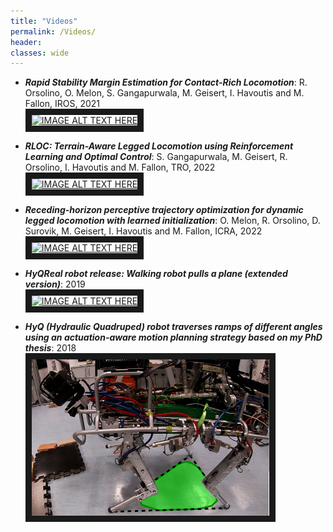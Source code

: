 ```yaml
---
title: "Videos"
permalink: /Videos/
header:
classes: wide
---
```



-  ***Rapid Stability Margin Estimation for Contact-Rich Locomotion***: R. Orsolino, O. Melon, S. Gangapurwala, M. Geisert, I. Havoutis and M. Fallon, IROS, 2021<br/>
<a href="https://www.youtube.com/watch?v=cg2Tme0t4QA
" target="_blank"><img src="https://i.ytimg.com/vi/cg2Tme0t4QA/maxresdefault.jpg"
alt="IMAGE ALT TEXT HERE" width="380" height="250" border="10" /></a>

-  ***RLOC: Terrain-Aware Legged Locomotion using Reinforcement Learning and Optimal Control***: S. Gangapurwala, M. Geisert, R. Orsolino, I. Havoutis and M. Fallon, TRO, 2022<br/>
<a href="https://www.youtube.com/watch?v=GTI-0gl6Hg0
" target="_blank"><img src="https://i.ytimg.com/vi/rIr0tyqTjGw/maxresdefault.jpg"
alt="IMAGE ALT TEXT HERE" width="380" height="250" border="10" /></a>

-  ***Receding-horizon perceptive trajectory optimization for dynamic legged locomotion with learned initialization***: O. Melon, R. Orsolino, D. Surovik, M. Geisert, I. Havoutis and M. Fallon, ICRA, 2022<br/>
<a href="https://www.youtube.com/watch?v=bfc_TOU3AeA
" target="_blank"><img src="https://i.ytimg.com/vi/bfc_TOU3AeA/maxresdefault.jpg"
alt="IMAGE ALT TEXT HERE" width="380" height="250" border="10" /></a>


-  ***HyQReal robot release: Walking robot pulls a plane (extended version)***: 2019<br/>
<a href="https://www.youtube.com/watch?v=pLsNs1ZS_TI&ab_channel=DynamicLeggedSystemslab
" target="_blank"><img src="https://i.ytimg.com/vi/pLsNs1ZS_TI/maxresdefault.jpg"
alt="IMAGE ALT TEXT HERE" width="380" height="250" border="10" /></a>

-  ***HyQ (Hydraulic Quadruped) robot traverses ramps of different angles using an actuation-aware motion planning strategy based on my PhD thesis***: 2018<br/>
<a href="https://www.youtube.com/watch?v=vUx5b5kfRfE&t=14s&ab_channel=DynamicLeggedSystemslab
" target="_blank"><img src="https://github.com/orsoromeo/jet-leg/blob/master/figs/feasible_region.png"
alt="IMAGE ALT TEXT HERE" width="380" height="250" border="10" /></a>
